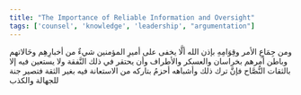 ```yaml
---
title: "The Importance of Reliable Information and Oversight"
tags: ['counsel', 'knowledge', 'leadership', "argumentation"]
---
```


 ومن جِمَاعِ الأمر وقِوَامِهِ  بإذن الله  ألَّا يخفى على أميرِ المؤمنين شيءٌ من أخبارِهِم وحَالاتهم وباطن أمرهم بخراسان والعسكر والأطراف وأن يحتقر في ذلك النَّفقة ولا يستعين فيه إلا بالثقات النُّصَّاح فإنَّ ترك ذلك وأشباهه أحزمُ بتاركه من الاستعانة فيه بغير الثقة فتصير جنة للجهالة والكذب
